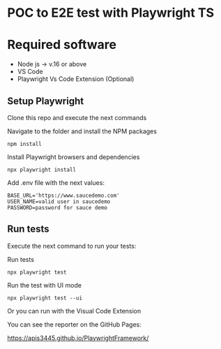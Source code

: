 # POC to E2E test with Playwright TS

# Required software

- Node js -> v.16 or above
- VS Code
- Playwright Vs Code Extension (Optional)

## Setup Playwright

Clone this repo and execute the next commands

Navigate to the folder and install the NPM packages

```console
npm install
```

Install Playwright browsers and dependencies

```console
npx playwright install
```

Add .env file with the next values:

```
BASE_URL='https://www.saucedemo.com'
USER_NAME=valid user in saucedemo
PASSWORD=password for sauce demo
```

## Run tests

Execute the next command to run your tests:

Run tests 

```console
npx playwright test
```

Run the test with UI mode

```console
npx playwright test --ui
```

Or you can run with the Visual Code Extension

You can see the reporter on the GitHub Pages:

https://apis3445.github.io/PlaywrightFramework/